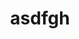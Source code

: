 ---
ee_id: '235'
site: '1'
type: '2'
long_id: 2011-158 asdfgh
url: 2011-158-asdfgh
title: asdfgh
year: '2011'
medium: Composition for contra bassoon.
commission:
dims:
pitch: About 2 minutes of some random scribbling in a music notation program. :)
ps:
live_url:
related:
youtube:
imgs: asdfgh-2011-158-digital-database-ih.jpg
subheading:
display_year: '2011'
download: asdfgh.pdf
add_credit:
add_credits:
related_code:
layout: things-i-made
---